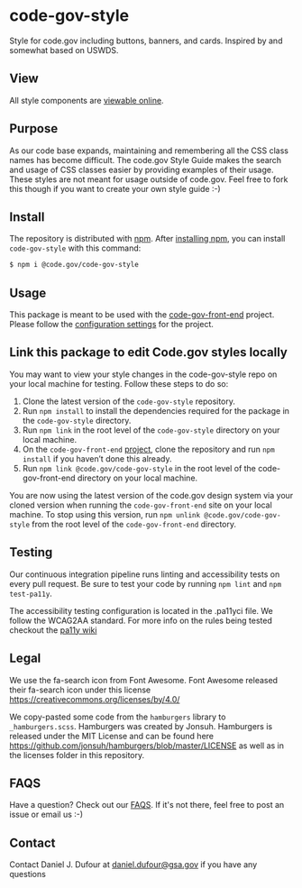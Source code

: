 # code-gov-style

Style for code.gov including buttons, banners, and cards. Inspired by and somewhat based on USWDS.

## View

All style components are [viewable online](https://gsa.github.io/code-gov-style/).

## Purpose

As our code base expands, maintaining and remembering all the CSS class names has become difficult.
The code.gov Style Guide makes the search and usage of CSS classes easier by providing examples of their usage.  These styles are not meant for usage outside of code.gov.  Feel free to fork this though if you want to create your own style guide :-)

## Install

The repository is distributed with [npm](https://www.npmjs.com/). After [installing npm](https://docs.npmjs.com/getting-started/installing-node), you can install `code-gov-style` with this command: 
```sh
$ npm i @code.gov/code-gov-style
```

## Usage

This package is meant to be used with the [code-gov-front-end](https://github.com/GSA/code-gov-front-end) project. Please follow the [configuration settings](https://github.com/GSA/code-gov-front-end/blob/master/CONFIGURATION.md#style) for the project.

## Link this package to edit Code.gov styles locally

You may want to view your style changes in the code-gov-style repo on your local machine for testing. Follow these steps to do so:
1. Clone the latest version of the `code-gov-style` repository.
2. Run `npm install` to install the dependencies required for the package in the `code-gov-style` directory.
3. Run `npm link` in the root level of the `code-gov-style` directory on your local machine.
4. On the `code-gov-front-end` [project](https://github.com/GSA/code-gov-front-end#getting-started), clone the repository and run `npm install` if you haven’t done this already.
5. Run `npm link @code.gov/code-gov-style` in the root level of the code-gov-front-end directory on your local machine.

You are now using the latest version of the code.gov design system via your cloned version when running the `code-gov-front-end` site on your local machine. To stop using this version, run `npm unlink @code.gov/code-gov-style` from the root level of the `code-gov-front-end` directory.

## Testing
Our continuous integration pipeline runs linting and accessibility tests on every pull request. Be sure to test your code by running `npm lint` and `npm test-pa11y`.

The accessibility testing configuration is located in the .pa11yci file. We follow the WCAG2AA standard. For more info on the rules being tested checkout the [pa11y wiki](https://github.com/pa11y/pa11y/wiki/HTML-CodeSniffer-Rules)

## Legal

We use the fa-search icon from Font Awesome.  Font Awesome released their fa-search icon under this license https://creativecommons.org/licenses/by/4.0/

We copy-pasted some code from the `hamburgers` library to `_hamburgers.scss`.  Hamburgers was created by Jonsuh.  Hamburgers is released under the MIT License and can be found here https://github.com/jonsuh/hamburgers/blob/master/LICENSE as well as in the licenses folder in this repository.

## FAQS

Have a question?  Check out our [FAQS](FAQS.md).  If it's not there, feel free to post an issue or email us :-)

## Contact

Contact Daniel J. Dufour at daniel.dufour@gsa.gov if you have any questions
